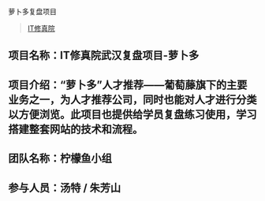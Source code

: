 
萝卜多复盘项目
> [IT修真院](http://www.jnshu.com/home)
## 项目名称：IT修真院武汉复盘项目-萝卜多
## 项目介绍：“萝卜多”人才推荐——葡萄藤旗下的主要业务之一，为人才推荐公司，同时也能对人才进行分类以方便浏览。此项目也提供给学员复盘练习使用，学习搭建整套网站的技术和流程。
## 团队名称：柠檬鱼小组
## 参与人员：汤特 / 朱芳山
